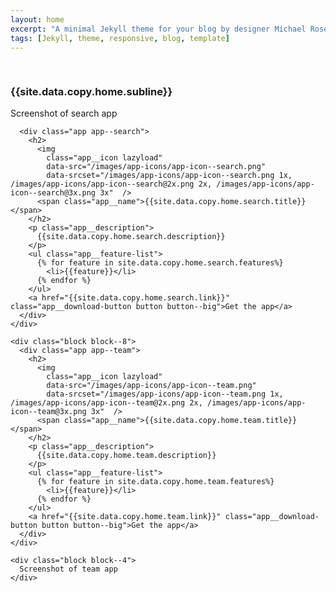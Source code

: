 ```yaml
---
layout: home
excerpt: "A minimal Jekyll theme for your blog by designer Michael Rose."
tags: [Jekyll, theme, responsive, blog, template]
---
```



<section class="page-section page-section--header page-section--center-content">
  <div class="row content-center">
    <div class="block block--8 block--centered">
      <div class="headline headline--home">
        <h1 class="headline__title">
          <img
          class="lazyload"
          data-src="/images/logos/logo--header.png"
          data-srcset="/images/logos/logo--header.png 1x, /images/logos/logo--header@2x.png 2x, /images/logos/logo--header@3x.png 3x"  />
        </h1>
        <h3 class="headline__subtitle">{{site.data.copy.home.subline}}</h3>
      </div>
    </div>
  </div>
</section>

<section class="page-section page-section--app-presentation">
  <div class="row">
    <div class="block block--4">
      Screenshot of search app
    </div>
    <div class="block block--8">

      <div class="app app--search">
        <h2>
          <img
            class="app__icon lazyload"
            data-src="/images/app-icons/app-icon--search.png"
            data-srcset="/images/app-icons/app-icon--search.png 1x, /images/app-icons/app-icon--search@2x.png 2x, /images/app-icons/app-icon--search@3x.png 3x"  />
          <span class="app__name">{{site.data.copy.home.search.title}}</span>
        </h2>
        <p class="app__description">
          {{site.data.copy.home.search.description}}
        </p>
        <ul class="app__feature-list">
          {% for feature in site.data.copy.home.search.features%}
            <li>{{feature}}</li>
          {% endfor %}
        </ul>
        <a href="{{site.data.copy.home.search.link}}" class="app__download-button button button--big">Get the app</a>
      </div>
    </div>
  </div>
</section>


<section class="page-section page-section--app-presentation">
  <div class="row">

    <div class="block block--8">
      <div class="app app--team">
        <h2>
          <img
            class="app__icon lazyload"
            data-src="/images/app-icons/app-icon--team.png"
            data-srcset="/images/app-icons/app-icon--team.png 1x, /images/app-icons/app-icon--team@2x.png 2x, /images/app-icons/app-icon--team@3x.png 3x"  />
          <span class="app__name">{{site.data.copy.home.team.title}}</span>
        </h2>
        <p class="app__description">
          {{site.data.copy.home.team.description}}
        </p>
        <ul class="app__feature-list">
          {% for feature in site.data.copy.home.team.features%}
            <li>{{feature}}</li>
          {% endfor %}
        </ul>
        <a href="{{site.data.copy.home.team.link}}" class="app__download-button button button--big">Get the app</a>
      </div>
    </div>

    <div class="block block--4">
      Screenshot of team app
    </div>
  </div>
</section>